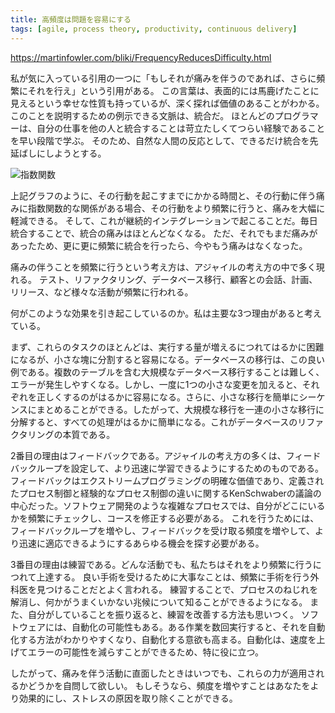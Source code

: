 ```yaml
---
title: 高頻度は問題を容易にする
tags: [agile, process theory, productivity, continuous delivery]
---
```


https://martinfowler.com/bliki/FrequencyReducesDifficulty.html

私が気に入っている引用の一つに「もしそれが痛みを伴うのであれば、さらに頻繁にそれを行え」という引用がある。
この言葉は、表面的には馬鹿げたことに見えるという幸せな性質も持っているが、深く探れば価値のあることがわかる。
このことを説明するための例示できる文脈は、統合だ。
ほとんどのプログラマーは、自分の仕事を他の人と統合することは苛立たしくてつらい経験であることを早い段階で学ぶ。
そのため、自然な人間の反応として、できるだけ統合を先延ばしにしようとする。

![指数関数](https://martinfowler.com/bliki/images/frequency-reduces-difficulty/graph.png "グラフ")

上記グラフのように、その行動を起こすまでにかかる時間と、その行動に伴う痛みに指数関数的な関係がある場合、その行動をより頻繁に行うと、痛みを大幅に軽減できる。
そして、これが継続的インテグレーションで起こることだ。毎日統合することで、統合の痛みはほとんどなくなる。
ただ、それでもまだ痛みがあったため、更に更に頻繁に統合を行ったら、今やもう痛みはなくなった。

痛みの伴うことを頻繁に行うという考え方は、アジャイルの考え方の中で多く現れる。
テスト、リファクタリング、データベース移行、顧客との会話、計画、リリース、など様々な活動が頻繁に行われる。

何がこのような効果を引き起こしているのか。私は主要な3つ理由があると考えている。

まず、これらのタスクのほとんどは、実行する量が増えるにつれてはるかに困難になるが、小さな塊に分割すると容易になる。データベースの移行は、この良い例である。複数のテーブルを含む大規模なデータベース移行することは難しく、エラーが発生しやすくなる。しかし、一度に1つの小さな変更を加えると、それぞれを正しくするのがはるかに容易になる。さらに、小さな移行を簡単にシーケンスにまとめることができる。したがって、大規模な移行を一連の小さな移行に分解すると、すべての処理がはるかに簡単になる。これがデータベースのリファクタリングの本質である。

2番目の理由はフィードバックである。アジャイルの考え方の多くは、フィードバックループを設定して、より迅速に学習できるようにするためのものである。
フィードバックはエクストリームプログラミングの明確な価値であり、定義されたプロセス制御と経験的なプロセス制御の違いに関するKenSchwaberの議論の中心だった。ソフトウェア開発のような複雑なプロセスでは、自分がどこにいるかを頻繁にチェックし、コースを修正する必要がある。
これを行うためには、フィードバックループを増やし、フィードバックを受け取る頻度を増やして、より迅速に適応できるようにするあらゆる機会を探す必要がある。

3番目の理由は練習である。どんな活動でも、私たちはそれをより頻繁に行うにつれて上達する。
良い手術を受けるために大事なことは、頻繁に手術を行う外科医を見つけることだとよく言われる。
練習することで、プロセスのねじれを解消し、何かがうまくいかない兆候について知ることができるようになる。
また、自分がしていることを振り返ると、練習を改善する方法も思いつく。
ソフトウェアには、自動化の可能性もある。ある作業を数回実行すると、それを自動化する方法がわかりやすくなり、自動化する意欲も高まる。自動化は、速度を上げてエラーの可能性を減らすことができるため、特に役に立つ。

したがって、痛みを伴う活動に直面したときはいつでも、これらの力が適用されるかどうかを自問して欲しい。
もしそうなら、頻度を増やすことはあなたをより効果的にし、ストレスの原因を取り除くことができる。